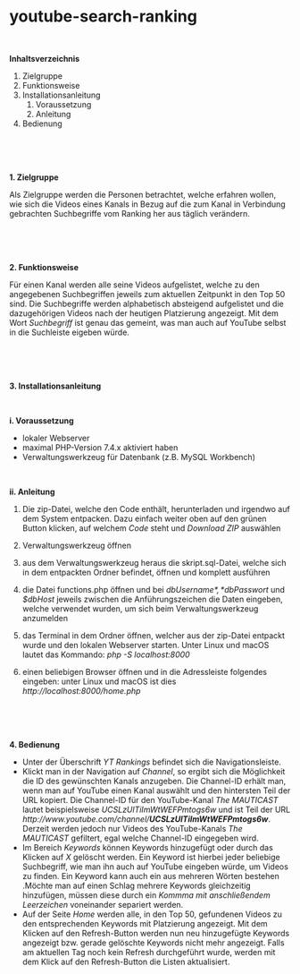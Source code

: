 # youtube-search-ranking

<br>

**Inhaltsverzeichnis**

1. Zielgruppe
2. Funktionsweise
3. Installationsanleitung
    1. Voraussetzung
    2. Anleitung
4. Bedienung

<br>
<br>
<br>

**1. Zielgruppe**

Als Zielgruppe werden die Personen betrachtet, welche erfahren wollen, wie sich die Videos eines Kanals in Bezug auf die zum Kanal in Verbindung gebrachten Suchbegriffe vom Ranking her aus täglich verändern.

<br>
<br>
<br>

**2. Funktionsweise**

Für einen Kanal werden alle seine Videos aufgelistet, welche zu den angegebenen Suchbegriffen jeweils zum aktuellen Zeitpunkt in den Top 50 sind. Die Suchbegriffe werden alphabetisch absteigend aufgelistet und die dazugehörigen Videos nach der heutigen Platzierung angezeigt. Mit dem Wort *Suchbegriff* ist genau das gemeint, was man auch auf YouTube selbst in die Suchleiste eigeben würde.

<br>
<br>
<br>

**3. Installationsanleitung**

<br>

**i. Voraussetzung**

- lokaler Webserver
- maximal PHP-Version 7.4.x aktiviert haben
- Verwaltungswerkzeug für Datenbank (z.B. MySQL Workbench)

<br>

**ii. Anleitung**

1. Die zip-Datei, welche den Code enthält, herunterladen und irgendwo auf dem System entpacken. Dazu einfach weiter oben auf den grünen Button klicken, auf welchem *Code* steht und *Download ZIP* auswählen

2. Verwaltungswerkzeug öffnen

3. aus dem Verwaltungswerkzeug heraus die skript.sql-Datei, welche sich in dem entpackten Ordner befindet, öffnen und komplett ausführen

4. die Datei functions.php öffnen und bei *$dbUsername*, *$dbPasswort* und *$dbHost* jeweils zwischen die Anführungszeichen die Daten eingeben, welche verwendet wurden, um sich beim Verwaltungswerkzeug anzumelden

5. das Terminal in dem Ordner öffnen, welcher aus der zip-Datei entpackt wurde und den lokalen Webserver starten. Unter Linux und macOS lautet das Kommando: *php -S localhost:8000*

6. einen beliebigen Browser öffnen und in die Adressleiste folgendes eingeben: unter Linux und macOS ist dies *ht<span>tp://</span>localhost:8000/home.php*

<br>
<br>
<br>

**4. Bedienung**

- Unter der Überschrift *YT Rankings* befindet sich die Navigationsleiste.
- Klickt man in der Navigation auf *Channel*, so ergibt sich die Möglichkeit die ID des gewünschten Kanals anzugeben. Die Channel-ID erhält man, wenn man auf YouTube einen Kanal auswählt und den hintersten Teil der URL kopiert. Die Channel-ID für den YouTube-Kanal *The MAUTICAST* lautet beispielsweise *UCSLzUlTiImWtWEFPmtogs6w* und ist Teil der URL *ht<span>tp://</span>ww<span>w.youtube.com</span>/channel/**UCSLzUlTiImWtWEFPmtogs6w***. Derzeit werden jedoch nur Videos des YouTube-Kanals *The MAUTICAST* gefiltert, egal welche Channel-ID eingegeben wird.
- Im Bereich *Keywords* können Keywords hinzugefügt oder durch das Klicken auf *X* gelöscht werden. Ein Keyword ist hierbei jeder beliebige Suchbegriff, wie man ihn auch auf YouTube eingeben würde, um Videos zu finden. Ein Keyword kann auch ein aus mehreren Wörten bestehen .Möchte man auf einen Schlag mehrere Keywords gleichzeitig hinzufügen, müssen diese durch ein *Kommma mit anschließendem Leerzeichen* voneinander separiert werden.
- Auf der Seite *Home* werden alle, in den Top 50, gefundenen Videos zu den entsprechenden Keywords mit Platzierung angezeigt. Mit dem Klicken auf den Refresh-Button werden nun neu hinzugefügte Keywords angezeigt bzw. gerade gelöschte Keywords nicht mehr angezeigt. Falls am aktuellen Tag noch kein Refresh durchgeführt wurde, werden mit dem Klick auf den Refresh-Button die Listen aktualisiert.
